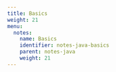 ```yaml
---
title: Basics
weight: 21
menu:
  notes:
    name: Basics
    identifier: notes-java-basics
    parent: notes-java
    weight: 21
---
```


